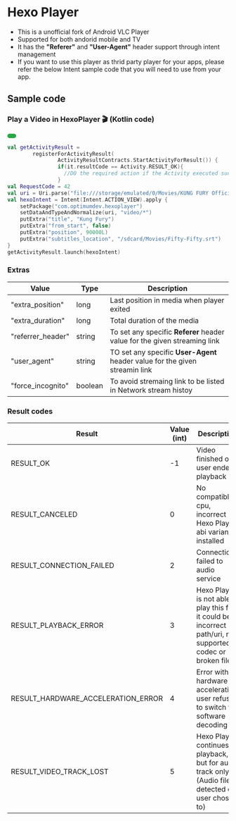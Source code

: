 # Hexo Player
- This is a unofficial fork of Android VLC Player
- Supported for both andorid mobile and TV
- It has the **"Referer"** and **"User-Agent"** header support through intent management
- If you want to use this player as thrid party player for your apps, please refer the below Intent sample code that you will need to use from your app.

## Sample code

### Play a Video in HexoPlayer 🎬  (Kotlin code)

<!-- Copy Button -->
<button onclick="copyCode()" style="padding: 5px 10px; font-size: 14px; border: none; background: #28a745; color: white; border-radius: 5px; cursor: pointer;"></button>

```kotlin
val getActivityResult =  
        registerForActivityResult(  
                ActivityResultContracts.StartActivityForResult()) {  
                if(it.resultCode == Activity.RESULT_OK){  
                  //DO the required action if the Activity executed successfully  
                }  
val RequestCode = 42  
val uri = Uri.parse("file:///storage/emulated/0/Movies/KUNG FURY Official Movie.mp4")  
val hexoIntent = Intent(Intent.ACTION_VIEW).apply {  
    setPackage("com.optimumdev.hexoplayer")  
    setDataAndTypeAndNormalize(uri, "video/*")  
    putExtra("title", "Kung Fury")  
    putExtra("from_start", false)  
    putExtra("position", 90000L)  
    putExtra("subtitles_location", "/sdcard/Movies/Fifty-Fifty.srt")  
}  
getActivityResult.launch(hexoIntent)  
```

### Extras
| Value | Type | Description
| --- | --- | --- |
| "extra_position" | long | Last position in media when player exited
| "extra_duration" | long | Total duration of the media
| "referrer_header" | string | To set any specific **Referer** header value for the given streaming link
| "user_agent" | string |TO set any specific **User-Agent** header value for the given streamin link
| "force_incognito" | boolean | To avoid stremaing link to be listed in Network stream histoy

### Result codes

| Result | Value (int) | Description |
| --- | --- | --- |
| RESULT_OK | -1 	| Video finished or user ended playback
| RESULT_CANCELED | 0 | No compatible cpu, incorrect Hexo Player abi variant installed
| RESULT_CONNECTION_FAILED | 2 | Connection failed to audio service
| RESULT_PLAYBACK_ERROR | 3 | Hexo Player is not able to play this file, it could be incorrect path/uri, not supported codec or broken file
| RESULT_HARDWARE_ACCELERATION_ERROR | 4 | Error with hardware acceleration, user refused to switch to software decoding
| RESULT_VIDEO_TRACK_LOST | 5 | Hexo Player continues playback, but for audio track only. (Audio file detected or user chose to)

